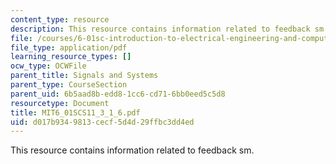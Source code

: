 ```yaml
---
content_type: resource
description: This resource contains information related to feedback sm.
file: /courses/6-01sc-introduction-to-electrical-engineering-and-computer-science-i-spring-2011/d017b9349813cecf5d4d29ffbc3dd4ed_MIT6_01SCS11_3_1_6.pdf
file_type: application/pdf
learning_resource_types: []
ocw_type: OCWFile
parent_title: Signals and Systems
parent_type: CourseSection
parent_uid: 6b5aad8b-edd8-1cc6-cd71-6bb0eed5c5d8
resourcetype: Document
title: MIT6_01SCS11_3_1_6.pdf
uid: d017b934-9813-cecf-5d4d-29ffbc3dd4ed
---
```

This resource contains information related to feedback sm.